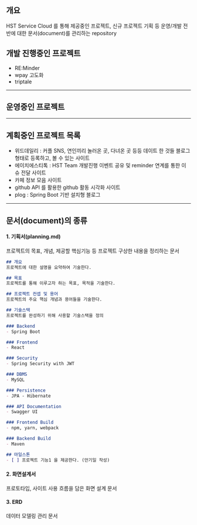 ## 개요
HST Service Cloud 를 통해 제공중인 프로젝트, 신규 프로젝트 기획 등 운영/개발 전반에 대한 문서(document)를 관리하는 repository

## 개발 진행중인 프로젝트
- RE:Minder
- wpay 고도화
- triptale

---
## 운영중인 프로젝트

---
## 계획중인 프로젝트 목록
- 위드데일리 : 커플 SNS, 연인끼리 놀러온 곳, 다녀온 곳 등등 데이트 한 것들 블로그 형태로 등록하고, 볼 수 있는 사이트
- 에이치에스티톡 : HST Team 개발진행 이벤트 공유 및 reminder 연계를 통한 이슈 전달 사이트 
- 카페 정보 모음 사이트
- github API 를 활용한 github 활동 시각화 사이트
- plog : Spring Boot 기반 설치형 블로그

---
## 문서(document)의 종류
#### 1. 기획서(planning.md)
프로젝트의 목표, 개념, 제공할 핵심기능 등 프로젝트 구상한 내용을 정리하는 문서

```markdown
## 개요
프로젝트에 대한 설명을 요약하여 기술한다.

## 목표
프로젝트를 통해 이루고자 하는 목표, 목적을 기술한다.

## 프로젝트 컨셉 및 용어
프로젝트의 주요 핵심 개념과 용어들을 기술한다.

## 기술스택
프로젝트를 완성하기 위해 사용할 기술스택을 정의

### Backend
- Spring Boot

### Frontend
- React

### Security
- Spring Security with JWT

### DBMS
- MySQL

### Persistence
- JPA - Hibernate

### API Documentation
- Swagger UI

### Frontend Build
- npm, yarn, webpack

### Backend Build
- Maven

## 마일스톤
- [ ] 프로젝트 기능1 을 제공한다. (만기일 작성)
```
#### 2. 화면설계서
프로토타입, 사이트 사용 흐름을 담은 화면 설계 문서

#### 3. ERD 
데이터 모델링 관리 문서
